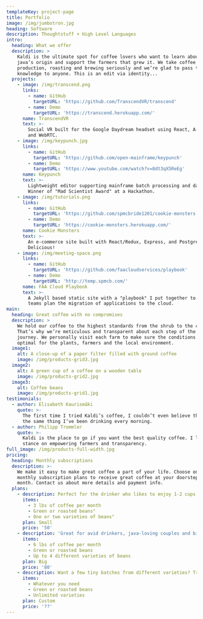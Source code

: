 ```yaml
---
templateKey: project-page
title: Portfolio
image: /img/jumbotron.jpg
heading: Software
description: Thoughtstuff + High Level Languages
intro:
  heading: What we offer
  description: >
    Kaldi is the ultimate spot for coffee lovers who want to learn about their
    java’s origin and support the farmers that grew it. We take coffee
    production, roasting and brewing seriously and we’re glad to pass that
    knowledge to anyone. This is an edit via identity...
  projects:
    - image: /img/transcend.png
      links:
        - name: GitHub
          targetURL: 'https://github.com/TranscendVR/transcend'
        - name: Demo
          targetURL: 'https://transcend.herokuapp.com/'
      name: TranscendVR
      text: >-
        Social VR built for the Google Daydream headset using React, A-Frame,
        and WebRTC.
    - image: /img/keypunch.jpg
      links:
        - name: GitHub
          targetURL: 'https://github.com/open-mainframe/keypunch'
        - name: Demo
          targetURL: 'https://www.youtube.com/watch?v=8dt3qX5ReEg'
      name: Keypunch
      text: >-
        Lightweight editor supporting mainframe batch processing and datasets.
        Winner of "Mad Scientist Award" at a Hackathon.
    - image: /img/tutorials.png
      links:
        - name: GitHub
          targetURL: 'https://github.com/spmcbride1201/cookie-monsters'
        - name: Demo
          targetURL: 'https://cookie-monsters.herokuapp.com/'
      name: Cookie Monsters
      text: >-
        An e-commerce site built with React/Redux, Express, and Postgres.
        Delicious!
    - image: /img/meeting-space.png
      links:
        - name: GitHub
          targetURL: 'https://github.com/faacloudservices/playbook'
        - name: Demo
          targetURL: 'http://temp.spmcb.com/'
      name: FAA Cloud Playbook
      text: >-
        A Jekyll based static site with a "playbook" I put together to help FAA
        teams plan the migration of applications to the cloud.
main:
  heading: Great coffee with no compromises
  description: >
    We hold our coffee to the highest standards from the shrub to the cup.
    That’s why we’re meticulous and transparent about each step of the coffee’s
    journey. We personally visit each farm to make sure the conditions are
    optimal for the plants, farmers and the local environment.
  image1:
    alt: A close-up of a paper filter filled with ground coffee
    image: /img/products-grid3.jpg
  image2:
    alt: A green cup of a coffee on a wooden table
    image: /img/products-grid2.jpg
  image3:
    alt: Coffee beans
    image: /img/products-grid1.jpg
testimonials:
  - author: Elisabeth Kaurismäki
    quote: >-
      The first time I tried Kaldi’s coffee, I couldn’t even believe that was
      the same thing I’ve been drinking every morning.
  - author: Philipp Trommler
    quote: >-
      Kaldi is the place to go if you want the best quality coffee. I love their
      stance on empowering farmers and transparency.
full_image: /img/products-full-width.jpg
pricing:
  heading: Monthly subscriptions
  description: >-
    We make it easy to make great coffee a part of your life. Choose one of our
    monthly subscription plans to receive great coffee at your doorstep each
    month. Contact us about more details and payment info.
  plans:
    - description: Perfect for the drinker who likes to enjoy 1-2 cups per day.
      items:
        - 3 lbs of coffee per month
        - Green or roasted beans"
        - One or two varieties of beans"
      plan: Small
      price: '50'
    - description: 'Great for avid drinkers, java-loving couples and bigger crowds'
      items:
        - 6 lbs of coffee per month
        - Green or roasted beans
        - Up to 4 different varieties of beans
      plan: Big
      price: '80'
    - description: Want a few tiny batches from different varieties? Try our custom plan
      items:
        - Whatever you need
        - Green or roasted beans
        - Unlimited varieties
      plan: Custom
      price: '??'
---
```


